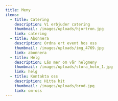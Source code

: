 ```yaml
---
title: Meny
items:
  - title: Catering
    description: Vi erbjuder catering
    thumbnail: /images/uploads/hjortron.jpg
    link: catering
  - title: Abonnera
    description: Ordna ert event hos oss
    thumbnail: /images/uploads/img_4769.jpg
    link: abonnera
  - title: Helg
    description: Läs mer om vår helgmeny
    thumbnail: /images/uploads/stora_holm_1.jpg
    link: helg
  - title: Kontakta oss
    description: Hitta hit
    thumbnail: /images/uploads/brod.jpg
    link: om-oss
---
```


